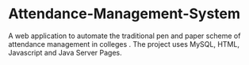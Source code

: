 # Attendance-Management-System
A web application to automate the traditional pen and paper scheme of attendance management in colleges . The project uses MySQL, HTML, Javascript and Java Server Pages.
